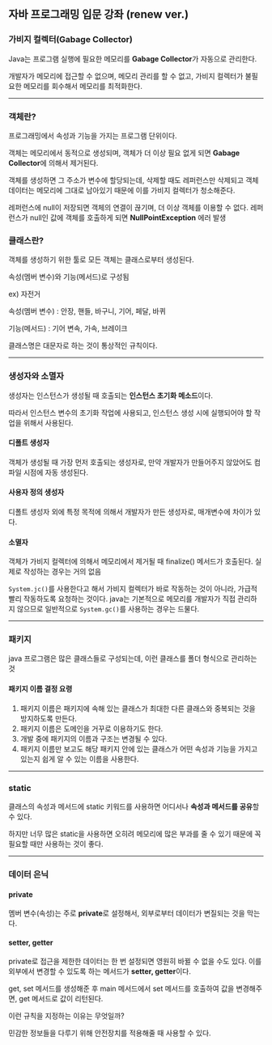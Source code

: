 ## 자바 프로그래밍 입문 강좌 (renew ver.)

### 가비지 컬렉터(Gabage Collector)

Java는 프로그램 실행에 필요한 메모리를 **Gabage Collector**가 자동으로 관리한다.

개발자가 메모리에 접근할 수 없으며, 메모리 관리를 할 수 없고, 가비지 컬렉터가 불필요한 메모리를 회수해서 메모리를 최적화한다.

---

### 객체란?

프로그래밍에서 속성과 기능을 가지는 프로그램 단위이다.

객체는 메모리에서 동적으로 생성되며, 객체가 더 이상 필요 없게 되면 **Gabage Collector**에 의해서 제거된다.

객체를 생성하면 그 주소가 변수에 할당되는데, 삭제할 때도 레퍼런스만 삭제되고
객체데이터는 메모리에 그대로 남아있기 때문에 이를 가비지 컬렉터가 청소해준다.

레퍼런스에 null이 저장되면 객체의 연결이 끊기며, 더 이상 객체를 이용할 수 없다. 
레퍼런스가 null인 값에 객체를 호출하게 되면 **NullPointException** 에러 발생

### 클래스란?

객체를 생성하기 위한 툴로 모든 객체는 클래스로부터 생성된다.

속성(멤버 변수)와 기능(메서드)로 구성됨

ex) 자전거

속성(멤버 변수) : 안장, 핸들, 바구니, 기어, 페달, 바퀴

기능(메서드) : 기어 변속, 가속, 브레이크

클래스명은 대문자로 하는 것이 통상적인 규칙이다.

---
### 생성자와 소멸자
생성자는 인스턴스가 생성될 때 호출되는 **인스턴스 초기화 메소드**이다.

따라서 인스턴스 변수의 초기화 작업에 사용되고, 인스턴스 생성 시에 실행되어야 할 작업을 위해서 사용된다.
#### 디폴트 생성자
객체가 생성될 때 가장 먼저 호출되는 생성자로, 만약 개발자가 만들어주지 않았어도 컴파일 시점에 자동 생성된다.

#### 사용자 정의 생성자
디폴트 생성자 외에 특정 목적에 의해서 개발자가 만든 생성자로, 매개변수에 차이가 있다.

#### 소멸자
객체가 가비지 컬렉터에 의해서 메모리에서 제거될 때 finalize() 메서드가 호출된다. 실제로 작성하는 경우는 거의 없음

```System.jc()```를 사용한다고 해서 가비지 컬렉터가 바로 작동하는 것이 아니라, 가급적 빨리 작동하도록 요청하는 것이다.
java는 기본적으로 메모리를 개발자가 직접 관리하지 않으므로 일반적으로 ```System.gc()```를 사용하는 경우는 드물다. 

---
### 패키지
java 프로그램은 많은 클래스들로 구성되는데, 이런 클래스를 폴더 형식으로 관리하는 것

#### 패키지 이름 결정 요령
1. 패키지 이름은 패키지에 속해 있는 클래스가 최대한 다른 클래스와 중복되는 것을 방지하도록 만든다.
2. 패키지 이름은 도메인을 거꾸로 이용하기도 한다.
3. 개발 중에 패키지의 이름과 구조는 변경될 수 있다.
4. 패키지 이름만 보고도 해당 패키지 안에 있는 클래스가 어떤 속성과 기능을 가지고 있는지 쉽게 알 수 있는 이름을 사용한다.

---
### static
클래스의 속성과 메서드에 static 키워드를 사용하면 어디서나 **속성과 메서드를 공유**할 수 있다.

하지만 너무 많은 static을 사용하면 오히려 메모리에 많은 부과를 줄 수 있기 때문에 꼭 필요할 때만 사용하는 것이 좋다.

---
### 데이터 은닉
#### private
멤버 변수(속성)는 주로 **private**로 설정해서, 외부로부터 데이터가 변질되는 것을 막는다.

#### setter, getter
private로 접근을 제한한 데이터는 한 번 설정되면 영원히 바뀔 수 없을 수도 있다. 
이를 외부에서 변경할 수 있도록 하는 메서드가 **setter, getter**이다.

get, set 메서드를 생성해준 후 main 메서드에서 set 메서드를 호출하여 값을 변경해주면, get 메서드로 값이 리턴된다.

이런 규칙을 지정하는 이유는 무엇일까?

민감한 정보들을 다루기 위해 안전장치를 적용해줄 때 사용할 수 있다.
